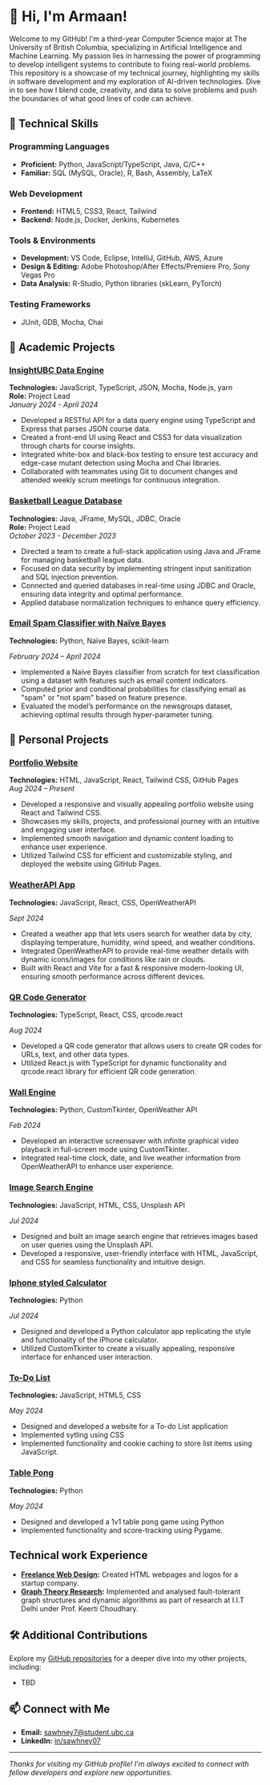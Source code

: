 
# 👋 Hi, I'm Armaan!

Welcome to my GitHub! I'm a third-year Computer Science major at The University of British Columbia, specializing in Artificial Intelligence and Machine Learning. My passion lies in harnessing the power of programming to develop intelligent systems to contribute to fixing real-world problems. This repository is a showcase of my technical journey, highlighting my skills in software development and my exploration of AI-driven technologies. Dive in to see how I blend code, creativity, and data to solve problems and push the boundaries of what good lines of code can achieve.

## 🚀 Technical Skills

### Programming Languages
- **Proficient:** Python, JavaScript/TypeScript, Java, C/C++
- **Familiar:** SQL (MySQL, Oracle), R, Bash, Assembly, LaTeX

### Web Development
- **Frontend:** HTML5, CSS3, React, Tailwind
- **Backend:** Node.js, Docker, Jenkins, Kubernetes

### Tools & Environments
- **Development:** VS Code, Eclipse, IntelliJ, GitHub, AWS, Azure
- **Design & Editing:** Adobe Photoshop/After Effects/Premiere Pro, Sony Vegas Pro
- **Data Analysis:** R-Studio, Python libraries (skLearn, PyTorch)

### Testing Frameworks
- JUnit, GDB, Mocha, Chai

## 🌟 Academic Projects

### [InsightUBC Data Engine](https://github.com/your-github-username/insightubc-data-engine)
**Technologies:** JavaScript, TypeScript, JSON, Mocha, Node.js, yarn  
**Role:** Project Lead  
*January 2024 - April 2024*

- Developed a RESTful API for a data query engine using TypeScript and Express that parses JSON course data.
- Created a front-end UI using React and CSS3 for data visualization through charts for course insights.
- Integrated white-box and black-box testing to ensure test accuracy and edge-case mutant detection using Mocha and Chai libraries.
- Collaborated with teammates using Git to document changes and attended weekly scrum meetings for continuous integration.


### [Basketball League Database](https://github.com/your-github-username/basketball-league-db)
**Technologies:** Java, JFrame, MySQL, JDBC, Oracle  
**Role:** Project Lead  
*October 2023 - December 2023*

- Directed a team to create a full-stack application using Java and JFrame for managing basketball league data.
- Focused on data security by implementing stringent input sanitization and SQL injection prevention.
- Connected and queried databases in real-time using JDBC and Oracle, ensuring data integrity and optimal performance.
- Applied database normalization techniques to enhance query efficiency.

### [Email Spam Classifier with Naïve Bayes](https://github.com/your-github-username/basketball-league-db)
**Technologies:** Python, Naïve Bayes, scikit-learn

*February 2024 – April 2024*

- Implemented a Naïve Bayes classifier from scratch for text classification using a dataset with features such as email content indicators.
- Computed prior and conditional probabilities for classifying email as "spam" or "not spam" based on feature presence.
- Evaluated the model’s performance on the newsgroups dataset, achieving optimal results through hyper-parameter tuning.

## 🌟 Personal Projects

### [Portfolio Website](https://github.com/sawhney07/portfolio-v1)
**Technologies:** HTML, JavaScript, React, Tailwind CSS, GitHub Pages   
*Aug 2024 – Present*

- Developed a responsive and visually appealing portfolio website using React and Tailwind CSS.
- Showcases my skills, projects, and professional journey with an intuitive and engaging user interface.
- Implemented smooth navigation and dynamic content loading to enhance user experience.
- Utilized Tailwind CSS for efficient and customizable styling, and deployed the website using GitHub Pages.

### [WeatherAPI App](https://github.com/sawhney07/weather-API-JS)			
**Technologies:** JavaScript, React, CSS, OpenWeatherAPI

*Sept 2024*

- Created a weather app that lets users search for weather data by city, displaying temperature, humidity, wind speed, and weather conditions.
- Integrated OpenWeatherAPI to provide real-time weather details with dynamic icons/images for conditions like rain or clouds.
- Built with React and Vite for a fast & responsive modern-looking UI, ensuring smooth performance across different devices.

### [QR Code Generator](https://github.com/sawhney07/qr-code-gen)			
**Technologies:** TypeScript, React, CSS, qrcode.react

*Aug 2024*

- Developed a QR code generator that allows users to create QR codes for URLs, text, and other data types.
- Utilized React.js with TypeScript for dynamic functionality and qrcode.react library for efficient QR code generation.


### [Wall Engine](https://github.com/sawhney07/wallengine_v1)
**Technologies:** Python, CustomTkinter, OpenWeather API

*Feb 2024*

- Developed an interactive screensaver with infinite graphical video playback in full-screen mode using CustomTkinter.
- Integrated real-time clock, date, and live weather information from OpenWeatherAPI to enhance user experience.


### [Image Search Engine](https://github.com/sawhney07/image_search_engine_JS)
**Technologies:** JavaScript, HTML, CSS, Unsplash API

*Jul 2024*

- Designed and built an image search engine that retrieves images based on user queries using the Unsplash API.
- Developed a responsive, user-friendly interface with HTML, JavaScript, and CSS for seamless functionality and intuitive design.


### [Iphone styled Calculator](https://github.com/sawhney07/iphone_calculator_python)
**Technologies:** Python

*Jul 2024*

- Designed and developed a Python calculator app replicating the style and functionality of the iPhone calculator.
- Utilized CustomTkinter to create a visually appealing, responsive interface for enhanced user interaction.


### [To-Do List](https://github.com/sawhney07/todo_list_css)
**Technologies:** JavaScript, HTML5, CSS

*May 2024*

- Designed and developed a website for a To-do List application
- Implemented sytling using CSS
- Implemented functionality and cookie caching to store list items using JavaScript.

### [Table Pong](https://github.com/sawhney07/tablePong)
**Technologies:** Python

*May 2024*

- Designed and developed a 1v1 table pong game using Python
- Implemented functionality and score-tracking using Pygame.

## Technical work Experience
- **[Freelance Web Design](https://github.com/your-github-username/freelance-web-design):** Created HTML webpages and logos for a startup company.
- **[Graph Theory Research](https://github.com/your-github-username/graph-theory-research):** Implemented and analysed fault-tolerant graph structures and dynamic algorithms as part of research at I.I.T Delhi under Prof. Keerti Choudhary.

## 🛠️ Additional Contributions

Explore my [GitHub repositories](https://github.com/sawhney07?tab=repositories) for a deeper dive into my other projects, including:
- TBD

## 📫 Connect with Me

- **Email:** sawhney7@student.ubc.ca
- **LinkedIn:** [in/sawhney07](https://www.linkedin.com/in/sawhney07/)

---

*Thanks for visiting my GitHub profile! I'm always excited to connect with fellow developers and explore new opportunities.*







<!--
**sawhney07/sawhney07** is a ✨ _special_ ✨ repository because its `README.md` (this file) appears on your GitHub profile.

Here are some ideas to get you started:

- 🔭 I’m currently working on ...
- 🌱 I’m currently learning ...
- 👯 I’m looking to collaborate on ...
- 🤔 I’m looking for help with ...
- 💬 Ask me about ...
- 📫 How to reach me: ...
- 😄 Pronouns: ...
- ⚡ Fun fact: ...



<h2>📺 📈 GitHub stats</h2>

![sawhney07 github stats](https://github-readme-stats.vercel.app/api?username=sawhney07&show_icons=true&hide_border=true)
-->
